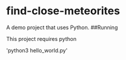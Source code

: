 # find-close-meteorites
A demo project that uses Python.
##Running

This project requires python

'python3 hello_world.py'
